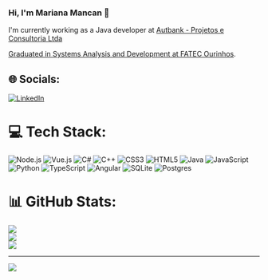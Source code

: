 ### Hi, I'm Mariana Mancan 👋

I'm currently working as a Java developer at <a href="https://www.linkedin.com/company/autbank---projetos-e-consultoria-ltda/mycompany/">Autbank - Projetos e Consultoria Ltda

Graduated in Systems Analysis and Development at <a href="https://www.fatecourinhos.edu.br/aluno/">FATEC Ourinhos</a>.

## 🌐 Socials:
[![LinkedIn](https://img.shields.io/badge/LinkedIn-%230077B5.svg?logo=linkedin&logoColor=white)](https://linkedin.com/in/mariana-frederico-mancan) 

# 💻 Tech Stack:
![Node.js](https://img.shields.io/badge/node.js-339933?style=flat-square&logo=nodedotjs&logoColor=white)
![Vue.js](https://img.shields.io/badge/vue.js-4FC08D?style=flat-square&logo=vuedotjs&logoColor=white)
![C#](https://img.shields.io/badge/c%23-%23239120.svg?style=flat-square&logo=c-sharp&logoColor=white) ![C++](https://img.shields.io/badge/c++-%2300599C.svg?style=flat-square&logo=c%2B%2B&logoColor=white) ![CSS3](https://img.shields.io/badge/css3-%231572B6.svg?style=flat-square&logo=css3&logoColor=white) ![HTML5](https://img.shields.io/badge/html5-%23E34F26.svg?style=flat-square&logo=html5&logoColor=white) ![Java](https://img.shields.io/badge/java-%23ED8B00.svg?style=flat-square&logo=java&logoColor=white) ![JavaScript](https://img.shields.io/badge/javascript-%23323330.svg?style=flat-square&logo=javascript&logoColor=%23F7DF1E) ![Python](https://img.shields.io/badge/python-3670A0?style=flat-square&logo=python&logoColor=ffdd54) ![TypeScript](https://img.shields.io/badge/typescript-%23007ACC.svg?style=flat-square&logo=typescript&logoColor=white) ![Angular](https://img.shields.io/badge/angular-%23DD0031.svg?style=flat-square&logo=angular&logoColor=white)  ![SQLite](https://img.shields.io/badge/sqlite-%2307405e.svg?style=flat-square&logo=sqlite&logoColor=white) ![Postgres](https://img.shields.io/badge/postgres-%23316192.svg?style=flat-square&logo=postgresql&logoColor=white)
# 📊 GitHub Stats:
![](https://github-readme-stats.vercel.app/api?username=MarianaMancan&theme=synthwave&hide_border=false&include_all_commits=true&count_private=true)<br/>
![](https://github-readme-streak-stats.herokuapp.com/?user=MarianaMancan&theme=synthwave&hide_border=false)<br/>
![](https://github-readme-stats.vercel.app/api/top-langs/?username=MarianaMancan&langs_count=10&theme=synthwave&hide_border=false&include_all_commits=true&count_private=true&layout=compact)

---

![](https://komarev.com/ghpvc/?username=MarianaMancan&color=ff69b4)
